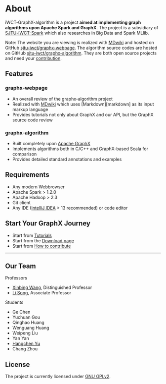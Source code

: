 About
=====

iWCT-GraphX-algorithm is a project __aimed at implementing graph algorithms upon Apache Spark and GraphX__. The project is a subsidiary of [SJTU-iWCT-Spark](http://spark.sjtu.edu.cn) which also researches in Big Data and Spark MLlib.

Note: The website you are viewing is realized with [MDwiki](http://mdwiki.info) and hosted on GitHub [sjtu-iwct/graphx-webpage](https://github.com/sjtu-iwct/graphx-webpage). The algorithm source codes are hosted on GitHub [sjtu-iwct/graphx-algorithm](https://github.com/sjtu-iwct/graphx-algorithm). They are both open source projects and need your [contribution](contribute.md).


Features
--------

### graphx-webpage

  * An overall review of the graphx-algorithm project
  * Realized with [MDwiki](http://mdwiki.info) which uses [Markdown][markdown] as its input markup language
  * Provides tutorials not only about GraphX and our API, but the GraphX source code review

### graphx-algorithm

  * Built completely upon [Apache GraphX](https://spark.apache.org/graphx/)
  * Implements algorithms both in C/C++ and GraphX-based Scala for comparison
  * Provides detailed standard annotations and examples


Requirements
------------

* Any modern Webbrowser
* Apache Spark > 1.2.0
* Apache Hadoop > 2.3
* Git client
* Any IDE ([IntelliJ IDEA](http://www.jetbrains.com/idea/) > 13 recommended) or code editor


Start Your GraphX Journey
-------------------------

* Start from [Tutorials](tutorials.md)
* Start from the [Download page](download)
* Start from [How to contribute](contribute.md)

- - - -

Our Team
--------

Professors

  * [Xinbing Wang](http://iwct.sjtu.edu.cn/personal/xwang8/), Distinguished Professor
  * [Li Song](http://www.hello-lisong.com/), Associate Professor

Students

  * Ge Chen
  * Yuchuan Gou
  * Qinghao Huang
  * Wenguang Huang
  * Weipeng Liu
  * Yan Yan
  * [Hangchen Yu](http://yuhc.me)
  * Chang Zhou


License
-------

The project is currently licensed under [GNU GPLv2][license].

  [license]: https://github.com/sjtu-iwct/graphx-algorithm/blob/master/LICENSE
